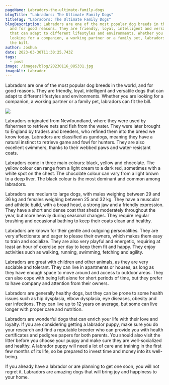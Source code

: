 ```yaml
---
pageName: Labradors-the-ultimate-family-dogs
blogTitle: "Labradors: The Ultimate Family Dogs"
titleTag: "Labradors: The Ultimate Family Dogs"
blogDescription: Labradors are one of the most popular dog breeds in the world,
  and for good reasons. They are friendly, loyal, intelligent and versatile dogs
  that can adapt to different lifestyles and environments. Whether you are
  looking for a companion, a working partner or a family pet, labradors can fit
  the bill.
author: Joshua
date: 2023-03-30T11:30:25.743Z
tags:
  - post
image: /images/blog/20230116_085331.jpg
imageAlt: Labrador
---
```

<!--StartFragment-->

Labradors are one of the most popular dog breeds in the world, and for good reasons. They are friendly, loyal, intelligent and versatile dogs that can adapt to different lifestyles and environments. Whether you are looking for a companion, a working partner or a family pet, labradors can fit the bill.



![](/images/blog/20230116_085331.jpg)

Labradors originated from Newfoundland, where they were used by fishermen to retrieve nets and fish from the water. They were later brought to England by traders and breeders, who refined them into the breed we know today. Labradors are classified as gundogs, meaning they have a natural instinct to retrieve game and fowl for hunters. They are also excellent swimmers, thanks to their webbed paws and water-resistant coats.

Labradors come in three main colours: black, yellow and chocolate. The yellow colour can range from a light cream to a dark red, sometimes with a white spot on the chest. The chocolate colour can vary from a light brown to a deep liver. The black colour is the most dominant and common among labradors.

Labradors are medium to large dogs, with males weighing between 29 and 36 kg and females weighing between 25 and 32 kg. They have a muscular and athletic build, with a broad head, a strong jaw and a friendly expression. They have a short and dense coat that sheds moderately throughout the year, but more heavily during seasonal changes. They require regular brushing and occasional bathing to keep their coats clean and healthy.

Labradors are known for their gentle and outgoing personalities. They are very affectionate and eager to please their owners, which makes them easy to train and socialize. They are also very playful and energetic, requiring at least an hour of exercise per day to keep them fit and happy. They enjoy activities such as walking, running, swimming, fetching and agility.

Labradors are great with children and other animals, as they are very sociable and tolerant. They can live in apartments or houses, as long as they have enough space to move around and access to outdoor areas. They can also cope with being left alone for short periods of time, but they prefer to have company and attention from their owners.

Labradors are generally healthy dogs, but they can be prone to some health issues such as hip dysplasia, elbow dysplasia, eye diseases, obesity and ear infections. They can live up to 12 years on average, but some can live longer with proper care and nutrition.

Labradors are wonderful dogs that can enrich your life with their love and loyalty. If you are considering getting a labrador puppy, make sure you do your research and find a reputable breeder who can provide you with health certificates and pedigree papers for both parents. You should also visit the litter before you choose your puppy and make sure they are well-socialized and healthy. A labrador puppy will need a lot of care and training in the first few months of its life, so be prepared to invest time and money into its well-being.

If you already have a labrador or are planning to get one soon, you will not regret it. Labradors are amazing dogs that will bring joy and happiness to your home.

<!--EndFragment-->